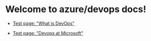 # Welcome to azure/devops docs!

- [Test page: "What is DevOps"](learn/what-is-devops.md)

- [Test page: "Devops at Microsoft"](learn/devops-at-microsoft.md)